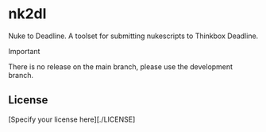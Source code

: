 # nk2dl
Nuke to Deadline. A toolset for submitting nukescripts to Thinkbox Deadline.

> [!IMPORTANT]
There is no release on the main branch, please use the development branch.

## License

[Specify your license here][./LICENSE]
